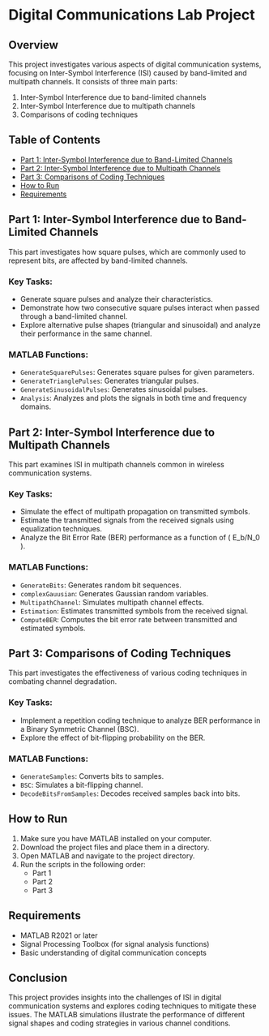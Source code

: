 # Digital Communications Lab Project

## Overview
This project investigates various aspects of digital communication systems, focusing on Inter-Symbol Interference (ISI) caused by band-limited and multipath channels. It consists of three main parts:

1. Inter-Symbol Interference due to band-limited channels
2. Inter-Symbol Interference due to multipath channels
3. Comparisons of coding techniques

## Table of Contents
- [Part 1: Inter-Symbol Interference due to Band-Limited Channels](#part-1-inter-symbol-interference-due-to-band-limited-channels)
- [Part 2: Inter-Symbol Interference due to Multipath Channels](#part-2-inter-symbol-interference-due-to-multipath-channels)
- [Part 3: Comparisons of Coding Techniques](#part-3-comparisons-of-coding-techniques)
- [How to Run](#how-to-run)
- [Requirements](#requirements)

## Part 1: Inter-Symbol Interference due to Band-Limited Channels
This part investigates how square pulses, which are commonly used to represent bits, are affected by band-limited channels.

### Key Tasks:
- Generate square pulses and analyze their characteristics.
- Demonstrate how two consecutive square pulses interact when passed through a band-limited channel.
- Explore alternative pulse shapes (triangular and sinusoidal) and analyze their performance in the same channel.

### MATLAB Functions:
- `GenerateSquarePulses`: Generates square pulses for given parameters.
- `GenerateTrianglePulses`: Generates triangular pulses.
- `GenerateSinusoidalPulses`: Generates sinusoidal pulses.
- `Analysis`: Analyzes and plots the signals in both time and frequency domains.

## Part 2: Inter-Symbol Interference due to Multipath Channels
This part examines ISI in multipath channels common in wireless communication systems.

### Key Tasks:
- Simulate the effect of multipath propagation on transmitted symbols.
- Estimate the transmitted signals from the received signals using equalization techniques.
- Analyze the Bit Error Rate (BER) performance as a function of \( E_b/N_0 \).

### MATLAB Functions:
- `GenerateBits`: Generates random bit sequences.
- `complexGauusian`: Generates Gaussian random variables.
- `MultipathChannel`: Simulates multipath channel effects.
- `Estimation`: Estimates transmitted symbols from the received signal.
- `ComputeBER`: Computes the bit error rate between transmitted and estimated symbols.

## Part 3: Comparisons of Coding Techniques
This part investigates the effectiveness of various coding techniques in combating channel degradation.

### Key Tasks:
- Implement a repetition coding technique to analyze BER performance in a Binary Symmetric Channel (BSC).
- Explore the effect of bit-flipping probability on the BER.

### MATLAB Functions:
- `GenerateSamples`: Converts bits to samples.
- `BSC`: Simulates a bit-flipping channel.
- `DecodeBitsFromSamples`: Decodes received samples back into bits.

## How to Run
1. Make sure you have MATLAB installed on your computer.
2. Download the project files and place them in a directory.
3. Open MATLAB and navigate to the project directory.
4. Run the scripts in the following order:
   - Part 1
   - Part 2
   - Part 3

## Requirements
- MATLAB R2021 or later
- Signal Processing Toolbox (for signal analysis functions)
- Basic understanding of digital communication concepts

## Conclusion
This project provides insights into the challenges of ISI in digital communication systems and explores coding techniques to mitigate these issues. The MATLAB simulations illustrate the performance of different signal shapes and coding strategies in various channel conditions.
